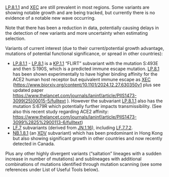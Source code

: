 

<u id='LP_8_1_1'>LP.8.1.1</u> and <u id='XEC'>XEC</u> are still prevalent in most regions. Some variants are showing notable growth and are being tracked, but currently there is no evidence of a notable new wave occurring.



Note that there has been a reduction in data, potentially causing delays in the detection of new variants and more uncertainty when estimating selection.



Variants of current interest (due to their current/potential growth advantage, mutations of potential functional significance, or spread in other countries):



* <u id='LP_8_1_1'>LP.8.1.1</u> - <u id='LP_8_1'>LP.8.1</u> is a <u id='KP_1_1'>KP.1.1</u> “FLIRT” subvariant with the mutation S:493E and then S:190S, which is a predicted immune escape mutation. <u id='LP_8_1'>LP.8.1</u> has been shown experimentally to have higher binding affinity for the ACE2 human host receptor but equivalent immune escape as <u id='XEC'>XEC</u> (<https://www.biorxiv.org/content/10.1101/2024.12.27.630350v1> plus see updated paper <https://www.thelancet.com/journals/laninf/article/PIIS1473-3099(25)00015-5/fulltext> ). However the subvariant <u id='LP_8_1_1'>LP.8.1.1</u> also has the mutation S:679R which potentially further impacts transmissibility. (See also this recent study regarding ACE2 affinity: <https://www.thelancet.com/journals/laninf/article/PIIS1473-3099%2825%2900113-6/fulltext>)
* <u id='LF_7'>LF.7</u> subvariants (derived from <u id='JN_1_16'>JN.1.16</u>), including <u id='LF_7_7_2'>LF.7.7.2</u>.
* <u id='NB_1_8_1'>NB.1.8.1</u> (an <u id='XDV'>XDV</u> subvariant) which has been predominant in Hong Kong but also showing significant growth in other countries and now recently detected in Canada.

Plus any other highly divergent variants (“saltation” lineages with a sudden increase in number of mutations) and sublineages with additional combinations of mutations identified through mutation scanning (see some references under List of Useful Tools below).


<!-- edited -->